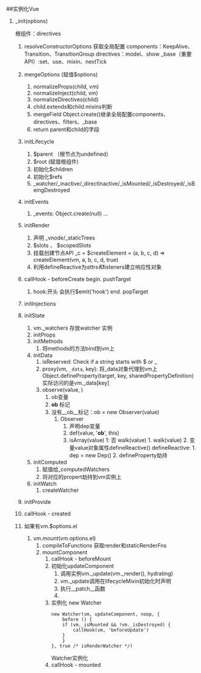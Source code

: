 ##实例化Vue

1. _init(options)

    根组件：directives
    1. resolveConstructorOptions 获取全局配置 components：KeepAlive、Transition、TransitionGroup
    directives：model、show
    _base（重要API）:set、use、mixin、nextTick

    2. mergeOptions (赋值$options)
        1. normalizeProps(child, vm)
        2. normalizeInject(child, vm)
        3. normalizeDirectives(child)
        4. child.extends和child.mixins判断
        5. mergeField Object.create()继承全局配置components、directives、filters、_base
        6. return parent和child的字段
    
    3. initLifecycle
        1. $parent （根节点为undefined）
        2. $root (赋值根组件)
        3. 初始化$children
        4. 初始化$refs
        5. _watcher/_inactive/_directInactive/_isMounted/_isDestroyed/_isBeingDestroyed
    4. initEvents
        1. _events: Object.create(null)
        ...
    5. initRender
        1. 声明 _vnode/_staticTrees 
        2. $slots 、 $scopedSlots
        3. 挂载创建节点API _c = $createElement = (a, b, c, d) => createElement(vm, a, b, c, d, true)
        4. 利用defineReactive为$attrs和$listeners建立响应性对象
    6. callHook - beforeCreate
        begin. pushTarget
        1.  hook:开头 会执行$emit('hook')
        end. popTarget
    7. initInjections
    8. initState
        1. vm._watchers 存放watcher 实例
        2. initProps
        3. initMethods
            1. 将methods的方法bind到vm上
        4. initData
            1. isReserved: Check if a string starts with $ or _
            2. proxy(vm, `_data`, key): 将_data对象代理到vm上
                Object.defineProperty(target, key, sharedPropertyDefinition)
                实际访问的是vm._data[key]
            3. observe(value, )
                1. ob变量
                2. __ob__ 标记
                3. 没有__ob__标记：ob = new Observer(value)
                    1. Observer
                        1. 声明dep变量
                        2. def(value, '__ob__', this)
                        3. isArray(value)
                            1: 否 walk(value)
                                1. walk(value)
                                2. 变量value对象属性defineReactive()
                                    defineReactive:
                                        1. dep = new Dep()
                                        2. defineProperty劫持
        5. initComputed
            1. 赋值给_computedWatchers
            2. 将对应的propert劫持到vm实例上
        6. initWatch
            1. createWatcher
    9. initProvide
    10. callHook - created

    11. 如果有vm.$options.el
        1. vm.$mount(vm.$options.el)
            1. compileToFunctions 获取render和staticRenderFns
            2. mountComponent
                1. callHook - beforeMount
                2. 初始化updateComponent
                    1. 调用实例vm._update(vm._render(), hydrating)
                    2. vm._update调用在lifecycleMixin初始化时声明
                    3. 执行__patch__函数
                    4.
                3. 实例化 new Watcher
                    ```
                    new Watcher(vm, updateComponent, noop, {
                        before () {
                        if (vm._isMounted && !vm._isDestroyed) {
                            callHook(vm, 'beforeUpdate')
                        }
                        }
                    }, true /* isRenderWatcher */)
                    ```
                    Watcher实例化
                4. callHook - mounted
